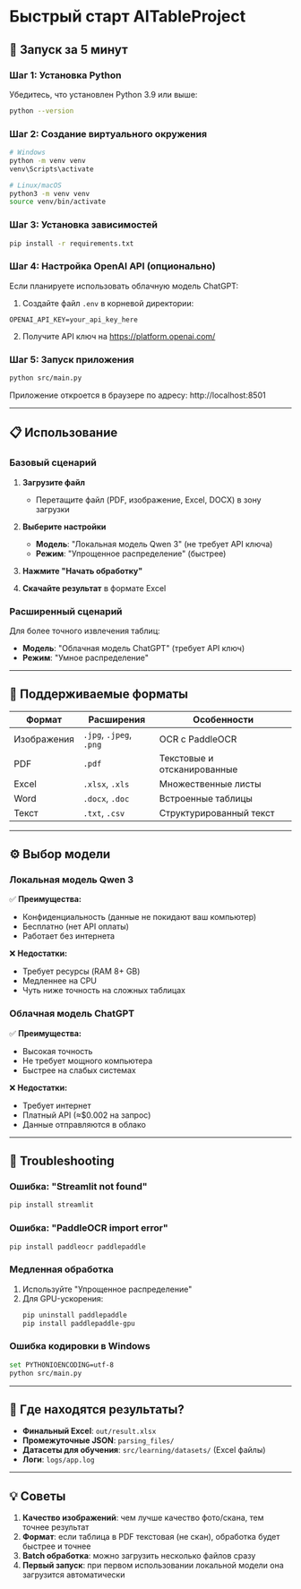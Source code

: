 # Быстрый старт AITableProject

## 🚀 Запуск за 5 минут

### Шаг 1: Установка Python
Убедитесь, что установлен Python 3.9 или выше:
```bash
python --version
```

### Шаг 2: Создание виртуального окружения
```bash
# Windows
python -m venv venv
venv\Scripts\activate

# Linux/macOS
python3 -m venv venv
source venv/bin/activate
```

### Шаг 3: Установка зависимостей
```bash
pip install -r requirements.txt
```

### Шаг 4: Настройка OpenAI API (опционально)
Если планируете использовать облачную модель ChatGPT:

1. Создайте файл `.env` в корневой директории:
```env
OPENAI_API_KEY=your_api_key_here
```

2. Получите API ключ на https://platform.openai.com/

### Шаг 5: Запуск приложения
```bash
python src/main.py
```

Приложение откроется в браузере по адресу: http://localhost:8501

---

## 📋 Использование

### Базовый сценарий

1. **Загрузите файл**
   - Перетащите файл (PDF, изображение, Excel, DOCX) в зону загрузки
   
2. **Выберите настройки**
   - **Модель**: "Локальная модель Qwen 3" (не требует API ключа)
   - **Режим**: "Упрощенное распределение" (быстрее)
   
3. **Нажмите "Начать обработку"**
   
4. **Скачайте результат** в формате Excel

### Расширенный сценарий

Для более точного извлечения таблиц:
- **Модель**: "Облачная модель ChatGPT" (требует API ключ)
- **Режим**: "Умное распределение"

---

## 🎯 Поддерживаемые форматы

| Формат | Расширения | Особенности |
|--------|-----------|------------|
| Изображения | `.jpg`, `.jpeg`, `.png` | OCR с PaddleOCR |
| PDF | `.pdf` | Текстовые и отсканированные |
| Excel | `.xlsx`, `.xls` | Множественные листы |
| Word | `.docx`, `.doc` | Встроенные таблицы |
| Текст | `.txt`, `.csv` | Структурированный текст |

---

## ⚙️ Выбор модели

### Локальная модель Qwen 3
✅ **Преимущества:**
- Конфиденциальность (данные не покидают ваш компьютер)
- Бесплатно (нет API оплаты)
- Работает без интернета

❌ **Недостатки:**
- Требует ресурсы (RAM 8+ GB)
- Медленнее на CPU
- Чуть ниже точность на сложных таблицах

### Облачная модель ChatGPT
✅ **Преимущества:**
- Высокая точность
- Не требует мощного компьютера
- Быстрее на слабых системах

❌ **Недостатки:**
- Требует интернет
- Платный API (≈$0.002 на запрос)
- Данные отправляются в облако

---

## 🔧 Troubleshooting

### Ошибка: "Streamlit not found"
```bash
pip install streamlit
```

### Ошибка: "PaddleOCR import error"
```bash
pip install paddleocr paddlepaddle
```

### Медленная обработка
1. Используйте "Упрощенное распределение"
2. Для GPU-ускорения:
   ```bash
   pip uninstall paddlepaddle
   pip install paddlepaddle-gpu
   ```

### Ошибка кодировки в Windows
```bash
set PYTHONIOENCODING=utf-8
python src/main.py
```

---

## 📁 Где находятся результаты?

- **Финальный Excel**: `out/result.xlsx`
- **Промежуточные JSON**: `parsing_files/`
- **Датасеты для обучения**: `src/learning/datasets/` (Excel файлы)
- **Логи**: `logs/app.log`

---

## 💡 Советы

1. **Качество изображений**: чем лучше качество фото/скана, тем точнее результат
2. **Формат**: если таблица в PDF текстовая (не скан), обработка будет быстрее и точнее
3. **Batch обработка**: можно загрузить несколько файлов сразу
4. **Первый запуск**: при первом использовании локальной модели она загрузится автоматически



